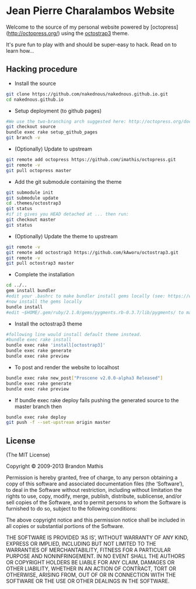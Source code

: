 # Jean Pierre Charalambos Website

Welcome to the source of my personal website powered by [octopress] (http://octopress.org/) using the
[octostrap3](http://kaworu.github.io/octopress/) theme.

It's pure fun to play with and should be super-easy to hack. Read on to learn how...

## Hacking procedure

* Install the source

```sh
git clone https://github.com/nakednous/nakednous.github.io.git
cd nakednous.github.io
```

* Setup deployment (to github pages)

```sh
#We use the two-branching arch suggested here: http://octopress.org/docs/deploying/github/
git checkout source 
bundle exec rake setup_github_pages
git branch -v
```

* (Optionally) Update to upstream

```sh
git remote add octopress https://github.com/imathis/octopress.git
git remote -v
git pull octopress master
```

* Add the git submodule containing the theme

```sh
git submodule init
git submodule update
cd .themes/octostrap3
git status
#if it gives you HEAD detached at ... then run:
git checkout master
git status
```

* (Optionally) Update the theme to upstream

```sh
git remote -v
git remote add octostrap3 https://github.com/kAworu/octostrap3.git
git remote -v
git pull octostrap3 master
```

* Complete the installation

```sh
cd ../..
gem install bundler
#edit your .bashrc to make bundler install gems locally (see: https://wiki.archlinux.org/index.php/ruby#Bundler)
#now install the gems locally
bundle install
#edit ~$HOME/.gem/ruby/2.1.0/gems/pygments.rb-0.3.7/lib/pygments/ to make it use python2 instead of python.
```

* Install the octostrap3 theme

```sh
#following line would install default theme instead.
#bundle exec rake install
bundle exec rake 'install[octostrap3]'
bundle exec rake generate
bundle exec rake preview
```

* To post and render the website to localhost

```sh
bundle exec rake new_post["Proscene v2.0.0-alpha3 Released"]
bundle exec rake generate
bundle exec rake preview
```

* If bundle exec rake deploy fails pushing the generated source to the master branch then

```sh
bundle exec rake deploy
git push -f --set-upstream origin master
```

## License
(The MIT License)

Copyright © 2009-2013 Brandon Mathis

Permission is hereby granted, free of charge, to any person obtaining a copy of this software and associated documentation files (the ‘Software’), to deal in the Software without restriction, including without limitation the rights to use, copy, modify, merge, publish, distribute, sublicense, and/or sell copies of the Software, and to permit persons to whom the Software is furnished to do so, subject to the following conditions:

The above copyright notice and this permission notice shall be included in all copies or substantial portions of the Software.

THE SOFTWARE IS PROVIDED ‘AS IS’, WITHOUT WARRANTY OF ANY KIND, EXPRESS OR IMPLIED, INCLUDING BUT NOT LIMITED TO THE WARRANTIES OF MERCHANTABILITY, FITNESS FOR A PARTICULAR PURPOSE AND NONINFRINGEMENT. IN NO EVENT SHALL THE AUTHORS OR COPYRIGHT HOLDERS BE LIABLE FOR ANY CLAIM, DAMAGES OR OTHER LIABILITY, WHETHER IN AN ACTION OF CONTRACT, TORT OR OTHERWISE, ARISING FROM, OUT OF OR IN CONNECTION WITH THE SOFTWARE OR THE USE OR OTHER DEALINGS IN THE SOFTWARE.

